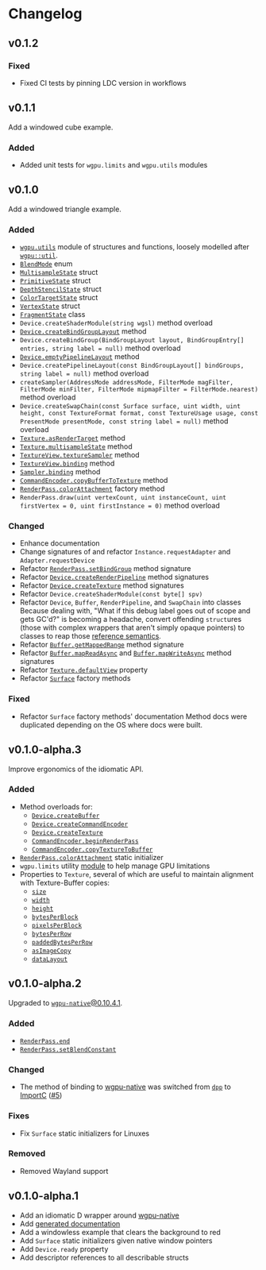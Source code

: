 <!-- https://keepachangelog.com/en/1.0.0/ -->
# Changelog

## v0.1.2

### Fixed

- Fixed CI tests by pinning LDC version in workflows

## v0.1.1

Add a windowed cube example.

### Added

- Added unit tests for `wgpu.limits` and `wgpu.utils` modules

## v0.1.0

Add a windowed triangle example.

### Added

- [`wgpu.utils`](https://chances.github.io/wgpu-d/wgpu/utils.html) module of structures and functions, loosely modelled after [`wgpu::util`](https://docs.rs/wgpu/0.10.2/wgpu/util/index.html).
- [`BlendMode`](https://chances.github.io/wgpu-d/wgpu/api/BlendMode.html) enum
- [`MultisampleState`](https://chances.github.io/wgpu-d/wgpu/api/MultisampleState.html) struct
- [`PrimitiveState`](https://chances.github.io/wgpu-d/wgpu/api/PrimitiveState.html) struct
- [`DepthStencilState`](https://chances.github.io/wgpu-d/wgpu/api/DepthStencilState.html) struct
- [`ColorTargetState`](https://chances.github.io/wgpu-d/wgpu/api/ColorTargetState.html) struct
- [`VertexState`](https://chances.github.io/wgpu-d/wgpu/api/VertexState.html) struct
- [`FragmentState`](https://chances.github.io/wgpu-d/wgpu/api/FragmentState.html) class
- `Device.createShaderModule(string wgsl)` method overload
- [`Device.createBindGroupLayout`](https://chances.github.io/wgpu-d/wgpu/api/Device.createBindGroupLayout.html) method
- `Device.createBindGroup(BindGroupLayout layout, BindGroupEntry[] entries, string label = null)` method overload
- [`Device.emptyPipelineLayout`](https://chances.github.io/wgpu-d/wgpu/api/Device.emptyPipelineLayout.html) method
- `Device.createPipelineLayout(const BindGroupLayout[] bindGroups, string label = null)` method overload
- `createSampler(AddressMode addressMode, FilterMode magFilter, FilterMode minFilter, FilterMode mipmapFilter = FilterMode.nearest)` method overload
- `Device.createSwapChain(const Surface surface, uint width, uint height, const TextureFormat format, const TextureUsage usage, const PresentMode presentMode, const string label = null)` method overload
- [`Texture.asRenderTarget`](https://chances.github.io/wgpu-d/wgpu/api/Texture.asRenderTarget.html) method
- [`Texture.multisampleState`](https://chances.github.io/wgpu-d/wgpu/api/Texture.multisampleState.html) method
- [`TextureView.textureSampler`](https://chances.github.io/wgpu-d/wgpu/api/TextureView.textureSampler.html) method
- [`TextureView.binding`](https://chances.github.io/wgpu-d/wgpu/api/TextureView.binding.html) method
- [`Sampler.binding`](https://chances.github.io/wgpu-d/wgpu/api/Sampler.binding.html) method
- [`CommandEncoder.copyBufferToTexture`](https://chances.github.io/wgpu-d/wgpu/api/CommandEncoder.copyBufferToTexture.html) method
- [`RenderPass.colorAttachment`](https://chances.github.io/wgpu-d/wgpu/api/RenderPass.colorAttachment.html) factory method
- `RenderPass.draw(uint vertexCount, uint instanceCount, uint firstVertex = 0, uint firstInstance = 0)` method overload

### Changed

- Enhance documentation
- Change signatures of and refactor `Instance.requestAdapter` and `Adapter.requestDevice`
- Refactor [`RenderPass.setBindGroup`](https://chances.github.io/wgpu-d/wgpu/api/RenderPass.setBindGroup.html) method signature
- Refactor [`Device.createRenderPipeline`](https://chances.github.io/wgpu-d/wgpu/api/Device.createRenderPipeline.html) method signatures
- Refactor [`Device.createTexture`](https://chances.github.io/wgpu-d/wgpu/api/Device.createTexture.html) method signatures
- Refactor `Device.createShaderModule(const byte[] spv)`
- Refactor `Device`, `Buffer`, `RenderPipeline`, and `SwapChain` into classes
    Because dealing with, "What if this debug label goes out of scope and gets GC'd?" is becoming a headache, convert offending `struct`ures (those with complex wrappers that aren't simply opaque pointers) to classes to reap those [reference semantics](https://forum.dlang.org/post/ixfpxfdmnahtytftwald@forum.dlang.org).
- Refactor [`Buffer.getMappedRange`](https://chances.github.io/wgpu-d/wgpu/api/Buffer.getMappedRange.html) method signature
- Refactor [`Buffer.mapReadAsync`](https://chances.github.io/wgpu-d/wgpu/api/Buffer.mapReadAsync.html) and [`Buffer.mapWriteAsync`](https://chances.github.io/wgpu-d/wgpu/api/Buffer.mapWriteAsync.html) method signatures
- Refactor [`Texture.defaultView`](https://chances.github.io/wgpu-d/wgpu/api/Texture.defaultView.html) property
- Refactor [`Surface`](https://chances.github.io/wgpu-d/wgpu/api/Surface.html) factory methods

### Fixed

- Refactor `Surface` factory methods' documentation
    Method docs were duplicated depending on the OS where docs were built.

## v0.1.0-alpha.3

Improve ergonomics of the idiomatic API.

### Added

- Method overloads for:
  - [`Device.createBuffer`](https://chances.github.io/wgpu-d/wgpu/api/Device.createBuffer.html)
  - [`Device.createCommandEncoder`](https://chances.github.io/wgpu-d/wgpu/api/Device.createCommandEncoder.html)
  - [`Device.createTexture`](https://chances.github.io/wgpu-d/wgpu/api/Device.createTexture.html)
  - [`CommandEncoder.beginRenderPass`](https://chances.github.io/wgpu-d/wgpu/api/CommandEncoder.beginRenderPass.html)
  - [`CommandEncoder.copyTextureToBuffer`](https://chances.github.io/wgpu-d/wgpu/api/CommandEncoder.copyTextureToBuffer.html)
- [`RenderPass.colorAttachment`](https://chances.github.io/wgpu-d/wgpu/api/RenderPass.colorAttachment.html) static initializer
- `wgpu.limits` utility [module](https://chances.github.io/wgpu-d/wgpu/limits.html) to help manage GPU limitations
- Properties to `Texture`, several of which are useful to maintain alignment with Texture-Buffer copies:
  - [`size`](https://chances.github.io/wgpu-d/wgpu/api/Texture.size.html)
  - [`width`](https://chances.github.io/wgpu-d/wgpu/api/Texture.width.html)
  - [`height`](https://chances.github.io/wgpu-d/wgpu/api/Texture.height.html)
  - [`bytesPerBlock`](https://chances.github.io/wgpu-d/wgpu/api/Texture.bytesPerBlock.html)
  - [`pixelsPerBlock`](https://chances.github.io/wgpu-d/wgpu/api/Texture.pixelsPerBlock.html)
  - [`bytesPerRow`](https://chances.github.io/wgpu-d/wgpu/api/Texture.bytesPerRow.html)
  - [`paddedBytesPerRow`](https://chances.github.io/wgpu-d/wgpu/api/Texture.paddedBytesPerRow.html)
  - [`asImageCopy`](https://chances.github.io/wgpu-d/wgpu/api/Texture.asImageCopy.html)
  - [`dataLayout`](https://chances.github.io/wgpu-d/wgpu/api/Texture.dataLayout.html)

## v0.1.0-alpha.2

Upgraded to [`wgpu-native`@0.10.4.1](https://github.com/gfx-rs/wgpu-native/releases/tag/v0.10.4.1).

### Added

- [`RenderPass.end`](https://chances.github.io/wgpu-d/wgpu/api/RenderPass.end.html)
- [`RenderPass.setBlendConstant`](https://chances.github.io/wgpu-d/wgpu/api/RenderPass.setBlendConstant.html)

### Changed

- The method of binding to [wgpu-native](https://github.com/gfx-rs/wgpu-native) was switched from [`dpp`](https://github.com/atilaneves/dpp#readme) to [ImportC](https://dlang.org/spec/importc.html) ([#5](https://github.com/chances/wgpu-d/pull/5))

### Fixes

- Fix `Surface` static initializers for Linuxes

### Removed

- Removed Wayland support

## v0.1.0-alpha.1

- Add an idiomatic D wrapper around [wgpu-native](https://github.com/gfx-rs/wgpu-native)
- Add [generated documentation](https://chances.github.io/wgpu-d)
- Add a windowless example that clears the background to red
- Add `Surface` static initializers given native window pointers
- Add `Device.ready` property
- Add descriptor references to all describable structs

